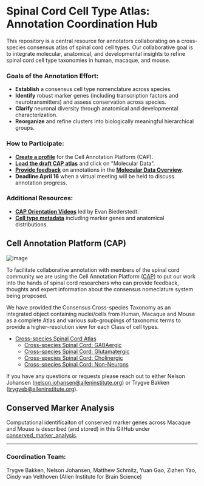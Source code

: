 # Spinal Cord Cell Type Atlas: Annotation Coordination Hub

This repository is a central resource for annotators collaborating on a cross-species consensus atlas of spinal cord cell types. Our collaborative goal is to integrate molecular, anatomical, and developmental insights to refine spinal cord cell type taxonomies in human, macaque, and mouse. 

### Goals of the Annotation Effort:
- **Establish** a consensus cell type nomenclature across species.
- **Identify** robust marker genes (including transcription factors and neurotransmitters) and assess conservation across species.
- **Clarify** neuronal diversity through anatomical and developmental characterization.
- **Reorganize** and refine clusters into biologically meaningful hierarchical groups.

### How to Participate:
- [**Create a profile**](https://celltype.info/docs/creating-a-profile) for the Cell Annotation Platform (CAP).
- [**Load the draft CAP atlas**](https://celltype.info/project/609) and click on "Molecular Data".
- [**Provide feedback**](https://celltype.info/docs/providing-feedback-on-annotations) on annotations in the [**Molecular Data Overview**](https://celltype.info/docs/molecular-data-page-overview).
- **Deadline April 16** when a virtual meeting will be held to discuss annotation progress.

### Additional Resources:
- **[CAP Orientation Videos](https://www.youtube.com/playlist?list=PLKRocgU6P8sIXJKtoyhBtOm38sMH1Z7gq)** led by Evan Biederstedt.
- **[Cell type metadata](https://docs.google.com/spreadsheets/d/1Pj1tI77L_GdCqj-liaCUFvvwlEDBkyj-QMRhVe9jFf0/edit?usp=sharing)** including marker genes and anatomical distributions.

## Cell Annotation Platform (CAP)

![image](https://github.com/user-attachments/assets/10a6ade5-99c4-4fa4-b850-0e76ba879ee8)

To facilitate collaborative annotation with members of the spinal cord community we are using the Cell Annotation Platform ([CAP](https://celltype.info/)) to put our work into the hands of spinal cord researchers who can provide feedback, thoughts and expert information about the consensus nomeclature system being proposed. 

We have provided the Consensus Cross-species Taxonomy as an integrated object containing nuclei/cells from Human, Macaque and Mouse as a complete Atlas and various sub-groupings of taxonomic terms to provide a higher-resolution view for each Class of cell types.

* [Cross-species Spinal Cord Atlas](https://celltype.info/project/609/dataset/1410)
   * [Cross-species Spinal Cord: GABAergic](https://celltype.info/project/598/dataset/1361)
   * [Cross-species Spinal Cord: Glutamatergic](https://celltype.info/project/598/dataset/1362)
   * [Cross-species Spinal Cord: Cholinergic](https://celltype.info/project/598/dataset/1360)
   * [Cross-species Spinal Cord: Non-Neurons](https://celltype.info/project/609/dataset/1411)

If you have any questions or requests please reach out to either Nelson Johansen (nelson.johansen@alleninstitute.org) or Trygve Bakken (trygveb@alleninstitute.org).

## Conserved Marker Analysis

Computational identificaiton of conserved marker genes across Macaque and Mouse is described (and stored) in this GitHub under [conserved_marker_analysis]( https://github.com/AllenInstitute/Consensus_SpinalCord/tree/main/conserved_marker_analysis). 

---

### Coordination Team:
Trygve Bakken, Nelson Johansen, Matthew Schmitz, Yuan Gao, Zizhen Yao, Cindy van Velthoven (Allen Institute for Brain Science)

